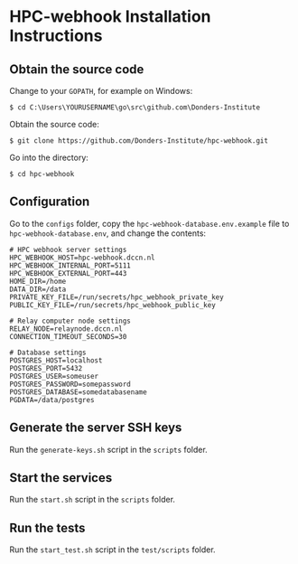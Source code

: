 # HPC-webhook Installation Instructions

## Obtain the source code

Change to your `GOPATH`, for example on Windows:
```console
$ cd C:\Users\YOURUSERNAME\go\src\github.com\Donders-Institute
```

Obtain the source code:
```console
$ git clone https://github.com/Donders-Institute/hpc-webhook.git
```

Go into the directory:
```console
$ cd hpc-webhook
```

## Configuration

Go to the `configs` folder, 
copy the `hpc-webhook-database.env.example` file to `hpc-webhook-database.env`, 
and change the contents:

```
# HPC webhook server settings
HPC_WEBHOOK_HOST=hpc-webhook.dccn.nl
HPC_WEBHOOK_INTERNAL_PORT=5111
HPC_WEBHOOK_EXTERNAL_PORT=443
HOME_DIR=/home
DATA_DIR=/data
PRIVATE_KEY_FILE=/run/secrets/hpc_webhook_private_key
PUBLIC_KEY_FILE=/run/secrets/hpc_webhook_public_key

# Relay computer node settings
RELAY_NODE=relaynode.dccn.nl
CONNECTION_TIMEOUT_SECONDS=30

# Database settings
POSTGRES_HOST=localhost
POSTGRES_PORT=5432
POSTGRES_USER=someuser
POSTGRES_PASSWORD=somepassword
POSTGRES_DATABASE=somedatabasename
PGDATA=/data/postgres
```

## Generate the server SSH keys

Run the `generate-keys.sh` script in the `scripts` folder.

## Start the services

Run the `start.sh` script in the `scripts` folder.

## Run the tests

Run the `start_test.sh` script in the `test/scripts` folder.
